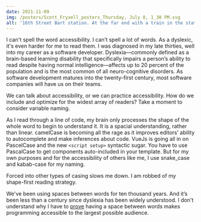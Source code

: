 ```yaml
---
date: 2021-11-09
img: /posters/Scott_Fryxell_posters_Thursday, July 8, 1_38 PM.svg
alt: '16th Street Bart station. At the far end with a train in the station'
---
```

I can't spell the word accessibility. I can’t spell a lot of words. As a dyslexic, it's even harder for me to read them. I was diagnosed in my late thirties, well into my career as a software developer. Dyslexia––commonly defined as a brain-based learning disability that specifically impairs a person’s ability to read despite having normal intelligence––affects up to 20 percent of the population and is the most common of all neuro-cognitive disorders. As software development matures into the twenty-first century, most software companies will have us on their teams.

We can talk about accessibility, or we can practice accessibility. How do we include and optimize for the widest array of readers? Take a moment to consider variable naming.

As I read through a line of code, my brain only processes the shape of the whole word to begin to understand it. It is a spacial understanding, rather than linear. camelCase is becoming all the rage as it improves editors’ ability to autocomplete and make inferences about code. VueJs is going all in on PascelCase  and the new `<script setup>` syntactic sugar. You have to use PascalCase to get components auto-included in your template. But for my own purposes and for the accessibility of others like me, I use snake_case and kabab-case for my naming.

Forced into other types of casing slows me down. I am robbed of my shape-first reading strategy.

We've been using spaces between words for ten thousand years. And it’s been less than a century since dyslexia has been widely understood. I don't understand why I have to [prove](https://v3.vuejs.org/style-guide/#self-closing-components-strongly-recommended) having a space between words makes programming accessible to the largest possible audience.
